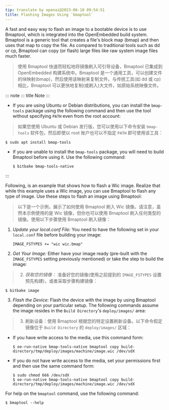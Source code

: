 ```yaml
---
tip: translate by openai@2023-06-10 09:54:51
title: Flashing Images Using `bmaptool`
---
```

A fast and easy way to flash an image to a bootable device is to use Bmaptool, which is integrated into the OpenEmbedded build system. Bmaptool is a generic tool that creates a file\'s block map (bmap) and then uses that map to copy the file. As compared to traditional tools such as dd or cp, Bmaptool can copy (or flash) large files like raw system image files much faster.

> 使用 Bmaptool 快速而轻松地将镜像刷入可引导设备，Bmaptool 已集成到 OpenEmbedded 构建系统中。Bmaptool 是一个通用工具，可以创建文件的块映射(bmap)，然后使用该映射来复制文件。与传统工具(如 dd 或 cp)相比，Bmaptool 可以更快地复制(或刷入)大文件，如原始系统映像文件。

::: note
::: title
Note
:::

- If you are using Ubuntu or Debian distributions, you can install the `bmap-tools` package using the following command and then use the tool without specifying `PATH` even from the root account:

> 如果您使用 Ubuntu 或 Debian 发行版，您可以使用以下命令安装 `bmap-tools` 软件包，然后即使以 root 账户也可以不指定 `PATH` 即可使用该工具：

```
$ sudo apt install bmap-tools
```

- If you are unable to install the `bmap-tools` package, you will need to build Bmaptool before using it. Use the following command:

  ```
  $ bitbake bmap-tools-native
  ```

:::

Following, is an example that shows how to flash a Wic image. Realize that while this example uses a Wic image, you can use Bmaptool to flash any type of image. Use these steps to flash an image using Bmaptool:

> 以下是一个示例，展示了如何使用 Bmaptool 刷入 Wic 镜像。请注意，虽然本示例使用的是 Wic 镜像，但你也可以使用 Bmaptool 刷入任何类型的镜像。使用以下步骤使用 Bmaptool 刷入镜像：

1. _Update your local.conf File:_ You need to have the following set in your `local.conf` file before building your image:

   ```
   IMAGE_FSTYPES += "wic wic.bmap"
   ```
2. _Get Your Image:_ Either have your image ready (pre-built with the `IMAGE_FSTYPES` setting previously mentioned) or take the step to build the image:

> 2. _获取您的镜像：_ 准备好您的镜像(使用之前提到的 `IMAGE_FSTYPES` 设置预先构建)，或者采取步骤构建镜像：

```
$ bitbake image
```

3. _Flash the Device:_ Flash the device with the image by using Bmaptool depending on your particular setup. The following commands assume the image resides in the `Build Directory`\'s `deploy/images/` area:

> 3. 刷新设备：使用 Bmaptool 根据您的特定设置刷新设备。以下命令假定镜像位于 `Build Directory` 的 `deploy/images/` 区域：

- If you have write access to the media, use this command form:

  ```
  $ oe-run-native bmap-tools-native bmaptool copy build-directory/tmp/deploy/images/machine/image.wic /dev/sdX
  ```
- If you do not have write access to the media, set your permissions first and then use the same command form:

  ```
  $ sudo chmod 666 /dev/sdX
  $ oe-run-native bmap-tools-native bmaptool copy build-directory/tmp/deploy/images/machine/image.wic /dev/sdX
  ```

For help on the `bmaptool` command, use the following command:

```
$ bmaptool --help
```
